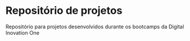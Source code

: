 # Repositório de projetos
 Repositório para projetos desenvolvidos durante os bootcamps da Digital Inovation One

